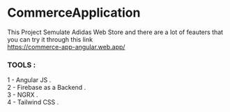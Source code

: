 # CommerceApplication
This Project Semulate Adidas Web Store and there are a lot of feauters that you can try it through this link \
https://commerce-app-angular.web.app/


### TOOLS :
1 - Angular JS .\
2 - Firebase as a Backend .\
3 - NGRX .\
4 - Tailwind CSS .
